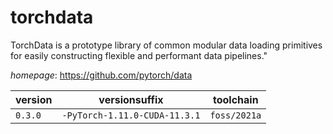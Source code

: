 # torchdata

TorchData is a prototype library of common modular data loading primitives for easily constructing flexible and performant data pipelines."

*homepage*: <https://github.com/pytorch/data>

version | versionsuffix | toolchain
--------|---------------|----------
``0.3.0`` | ``-PyTorch-1.11.0-CUDA-11.3.1`` | ``foss/2021a``
